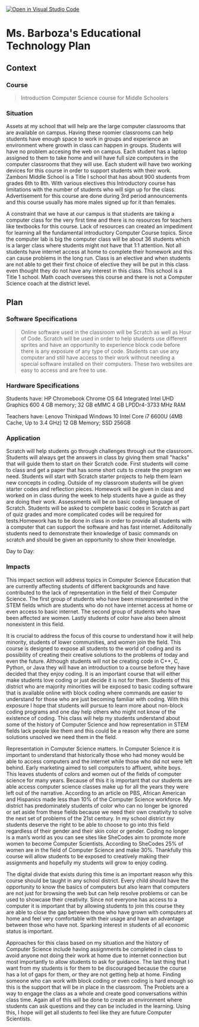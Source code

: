 [![Open in Visual Studio Code](https://classroom.github.com/assets/open-in-vscode-f059dc9a6f8d3a56e377f745f24479a46679e63a5d9fe6f495e02850cd0d8118.svg)](https://classroom.github.com/online_ide?assignment_repo_id=5862833&assignment_repo_type=AssignmentRepo)
# Ms. Barboza's Educational Technology Plan


## Context

### Course

>Introduction Computer Science course for Middle Schoolers

### Situation
Assets at my school that will help are the large computer classrooms that are available on campus. Having these roomier classrooms can help students have enough space to work in groups and experience an environment where growth in class can happen in groups.  Students will have no problem accesing the web  on campus. Each student has a laptop assigned to them to take home and will have full size computers in the computer classrooms that they will use. Each student will have two working devices for this course in order to support students with their work. 
Zamboni Middle School is a Title I school that has about 900 students from grades 6th to 8th. With various electives this Introductory course has limitations with the number of students who will sign up for the class. Advertisement for this course are done during 3rd period announcements and this course usually has more males signed up for it than females.

A constraint that we have at our campus is that students are taking a computer class for the very first time and there is no resources for teachers like textbooks for this course. Lack of resources can created an impediment for learning all the fundamental introductory  Computer Course topics. Since the computer lab is big the computer class will be about 36 students which is a larger class where students might not have that 1:1 attention.  Not all students have internet access at home to complete their homework and this can cause problems in the long run.
Class is an elective and when students are not able to get their first choice of elective they will be put in this class even thought they do not have any interest in this class.
This school is a Title 1 school.
Math coach oversees this course and there is not a Computer Science coach at the district level.

## Plan

### Software Specifications

>Online software used in the classroom will be Scratch as well as Hour of Code. Scratch will be used in order to help students use different sprites and have an opportunity to experience block code before there is any exposure of any type of code. Students can use any computer and still have access to their work without needing a special software installed on their computers. These two websites are easy to access and are free to use. 

### Hardware Specifications


Students have:
HP Chromebook 
Chrome OS 64
Integrated Intel UHD Graphics 600
4 GB memory; 32 GB eMMC 
4 GB LPDDr4-3733 MHz RAM


Teachers have:
Lenovo Thinkpad 
Windows 10
Intel Core i7 6600U (4MB Cache, Up to 3.4 GHz)
12 GB Memory; SSD	256GB



### Application
Scratch will help students go through challenges through out the classroom. 
Students will always get the answers in class by giving them small "hacks" that will guide them to start on their Scratch code. First students will come to class and
get a paper that has some short cuts to create the program we need. Students will start with Scratch starter projects to help them learn new concepts in coding.
Outside of my classroom students will be given starter codes and reflection pieces. Homework will be given in class and worked on in class during the week to help students have a guide as they are doing their work. Assessments will be on basic coding language of Scratch. Students will be asked to complete basic codes in Scratch as part of quiz grades and more complicated codes will be required for tests.Homework has to be done in class in order to provide all students with a computer that can support the software and has fast internet. Addiitonally students need to demonstrate their knowledge of basic commands on scratch and should be given an opportunity to show their knowledge. 

Day to Day:


### Impacts


This impact section will address topics in Computer Science Education that are currently affecting students of different backgrounds and have contributed to the lack of representation in the field of their Computer Science. The first group of students who have been misrepresented in the STEM fields which are students who do not have internet access at home or even access to basic internet. The second group of students who have been affected are women. Lastly students of color have also been almost nonexistent in this field.

It is crucial to address the focus of this course to understand how it will help minority, students of lower communities, and women join the field. This course is designed to expose all students to the world of coding and its possibility of creating their creative solutions to the problems of today and even the future. Although students will not be creating code in  C++, C, Python, or Java they will have an introduction to a course before they have decided that they enjoy coding. It is an important course that will either make students love coding or just decide it is not for them. Students of this district who are majority minorities will be exposed to basic coding software that is available online with block coding where commands are easier to understand for those who are just becoming familiar with coding.  With this exposure I hope that students will pursue to learn more about non-block coding programs and one day help others who might not know of the existence of coding. This class will help my students understand about some of the history of Computer Science and how representation in STEM fields lack people like them and this could be a reason why there are some solutions unsolved we need them in the field. 


Representation in Computer Science matters. In Computer Science it is important to understand that historically those who had money would be able to access computers and the internet while those who did not were left behind. Early marketing aimed to sell computers to affluent, white boys. This leaves students of colors and women out of the fields of computer science for many years. Because of this it is important that our students are able access computer science classes make up for all the years they were left out of the narrative. According to an article on PBS, African American and Hispanics made less than 10% of the Computer Science workforce. My district has predominately students of color who can no longer be ignored or set aside from these fields because we need their own creativity to solve the next set of problems of the 21st century. In my school district my students deserve the right to be able to choose to go into this field regardless of their gender and their skin color or gender. Coding no longer is a man’s world as you can see sites like SheCodes aim to promote more women to become Computer Scientists. According to SheCodes 25% of women are in the field of Computer Science and make 30%. Thankfully this course will allow students to be exposed to creatively making their assignments and hopefully my students will grow to enjoy coding.

The digital divide that exists during this time is an important reason why this course should be taught in any school district. Every child should have the opportunity to know the basics of computers but also learn that computers are not just for browsing the web but can help resolve problems or can be used to showcase their creativity. Since not everyone has access to a computer it is important that by allowing students to join this course they are able to close the gap between those who have grown with computers at home and feel very comfortable with their usage and have an advantage between those who have not. Sparking interest in students of all economic status is important. 

Approaches for this class based on my situation and the history of Computer Science include having assignments be completed in class to avoid anyone not doing their work at home due to internet connection but most importantly to allow students to ask for guidance. The last thing that I want from my students is for them to be discouraged because the course has a lot of gaps for them, or they are not getting help at home. Finding someone who can work with block coding or even coding is hard enough so this is the support that will be in place in the classroom. The Problets are a way to engage the class as a whole and create good conversations within class time. Again all of this will be done to create an environment where students can ask questions and they can be included in the learning. Using this, I hope will get all students to feel like they are  future Computer Scientists. 


